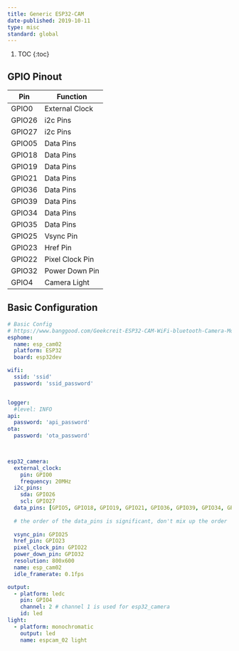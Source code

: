 ```yaml
---
title: Generic ESP32-CAM
date-published: 2019-10-11
type: misc
standard: global
---
```

1. TOC
{:toc}

## GPIO Pinout

| Pin     | Function                           |
|---------|------------------------------------|
| GPIO0   | External Clock                     |
| GPIO26  | i2c Pins                           |
| GPIO27  | i2c Pins                           |
| GPIO05  | Data Pins                          |
| GPIO18  | Data Pins                          |
| GPIO19  | Data Pins                          |
| GPIO21  | Data Pins                          |
| GPIO36  | Data Pins                          |
| GPIO39  | Data Pins                          |
| GPIO34  | Data Pins                          |
| GPIO35  | Data Pins                          |
| GPIO25  | Vsync Pin                          |
| GPIO23  | Href Pin                           |
| GPIO22  | Pixel Clock Pin                    |
| GPIO32  | Power Down Pin                     |
| GPIO4   | Camera Light                       |

## Basic Configuration

```yaml
# Basic Config
# https://www.banggood.com/Geekcreit-ESP32-CAM-WiFi-bluetooth-Camera-Module-Development-Board-ESP32-With-Camera-Module-OV2640-p-1394679.html
esphome:
  name: esp_cam02
  platform: ESP32
  board: esp32dev

wifi:
  ssid: 'ssid'
  password: 'ssid_password'


logger:
  #level: INFO
api:
  password: 'api_password'
ota:
  password: 'ota_password'
  


esp32_camera:
  external_clock:
    pin: GPIO0
    frequency: 20MHz
  i2c_pins:
    sda: GPIO26
    scl: GPIO27
  data_pins: [GPIO5, GPIO18, GPIO19, GPIO21, GPIO36, GPIO39, GPIO34, GPIO35]
  
  # the order of the data_pins is significant, don't mix up the order
  
  vsync_pin: GPIO25
  href_pin: GPIO23
  pixel_clock_pin: GPIO22
  power_down_pin: GPIO32
  resolution: 800x600
  name: esp_cam02
  idle_framerate: 0.1fps

output:
  - platform: ledc
    pin: GPIO4
    channel: 2 # channel 1 is used for esp32_camera
    id: led
light:
  - platform: monochromatic
    output: led
    name: espcam_02 light
```
